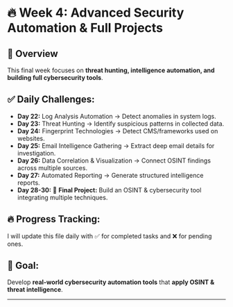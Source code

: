 # 🔥 Week 4: Advanced Security Automation & Full Projects

## 📅 Overview
This final week focuses on **threat hunting, intelligence automation, and building full cybersecurity tools**.

## ✅ Daily Challenges:
- **Day 22:** Log Analysis Automation → Detect anomalies in system logs.
- **Day 23:** Threat Hunting → Identify suspicious patterns in collected data.
- **Day 24:** Fingerprint Technologies → Detect CMS/frameworks used on websites.
- **Day 25:** Email Intelligence Gathering → Extract deep email details for investigation.
- **Day 26:** Data Correlation & Visualization → Connect OSINT findings across multiple sources.
- **Day 27:** Automated Reporting → Generate structured intelligence reports.
- **Day 28-30:** 🏁 **Final Project:** Build an OSINT & cybersecurity tool integrating multiple techniques.

## 🔥 Progress Tracking:
I will update this file daily with ✅ for completed tasks and ❌ for pending ones.

## 🚀 Goal:
Develop **real-world cybersecurity automation tools** that **apply OSINT & threat intelligence**.

---
